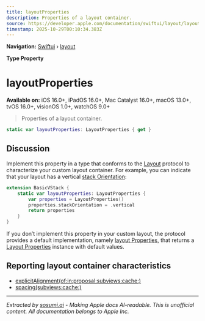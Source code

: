 ```yaml
---
title: layoutProperties
description: Properties of a layout container.
source: https://developer.apple.com/documentation/swiftui/layout/layoutproperties
timestamp: 2025-10-29T00:10:34.383Z
---
```


**Navigation:** [Swiftui](/documentation/swiftui) › [layout](/documentation/swiftui/layout)

**Type Property**

# layoutProperties

**Available on:** iOS 16.0+, iPadOS 16.0+, Mac Catalyst 16.0+, macOS 13.0+, tvOS 16.0+, visionOS 1.0+, watchOS 9.0+

> Properties of a layout container.

```swift
static var layoutProperties: LayoutProperties { get }
```

## Discussion

Implement this property in a type that conforms to the [Layout](/documentation/swiftui/layout) protocol to characterize your custom layout container. For example, you can indicate that your layout has a vertical [stack Orientation](/documentation/swiftui/layoutproperties/stackorientation):

```swift
extension BasicVStack {
    static var layoutProperties: LayoutProperties {
        var properties = LayoutProperties()
        properties.stackOrientation = .vertical
        return properties
    }
}
```

If you don’t implement this property in your custom layout, the protocol provides a default implementation, namely [layout Properties](/documentation/swiftui/layout/layoutproperties-6h7w0), that returns a [Layout Properties](/documentation/swiftui/layoutproperties) instance with default values.

## Reporting layout container characteristics

- [explicitAlignment(of:in:proposal:subviews:cache:)](/documentation/swiftui/layout/explicitalignment(of:in:proposal:subviews:cache:))
- [spacing(subviews:cache:)](/documentation/swiftui/layout/spacing(subviews:cache:))

---

*Extracted by [sosumi.ai](https://sosumi.ai) - Making Apple docs AI-readable.*
*This is unofficial content. All documentation belongs to Apple Inc.*
